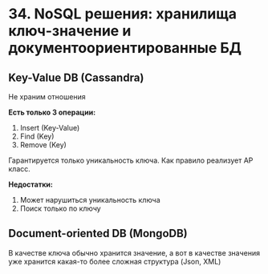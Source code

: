 # 34. NoSQL решения: хранилища ключ-значение и документоориентированные БД

## Key-Value DB (Cassandra)

Не храним отношения

**Есть только 3 операции:**

1. Insert (Key-Value)
2. Find (Key)
3. Remove (Key)

Гарантируется только уникальность ключа.
Как правило реализует АР класс.

**Недостатки:**

1. Может нарушиться уникальность ключа
2. Поиск только по ключу

## Document-oriented DB (MongoDB)

В качестве ключа обычно хранится значение, а вот в качестве значения уже хранится какая-то более сложная структура (Json, XML)

